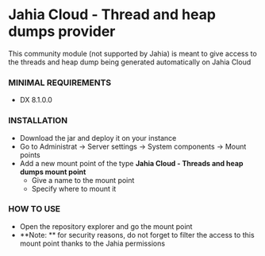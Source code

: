 # Jahia Cloud - Thread and heap dumps provider
This community module (not supported by Jahia) is meant to give access to the threads and heap dump being generated automatically on Jahia Cloud

### MINIMAL REQUIREMENTS
* DX 8.1.0.0

### INSTALLATION
- Download the jar and deploy it on your instance
- Go to Administrat -> Server settings -> System components -> Mount points
- Add a new mount point of the type **Jahia Cloud - Threads and heap dumps mount point**
  - Give a name to the mount point
  - Specify where to mount it

### HOW TO USE
 -  Open the repository explorer and go the mount point
 - **Note: ** for security reasons, do not forget to filter the access to this mount point thanks to the Jahia permissions
